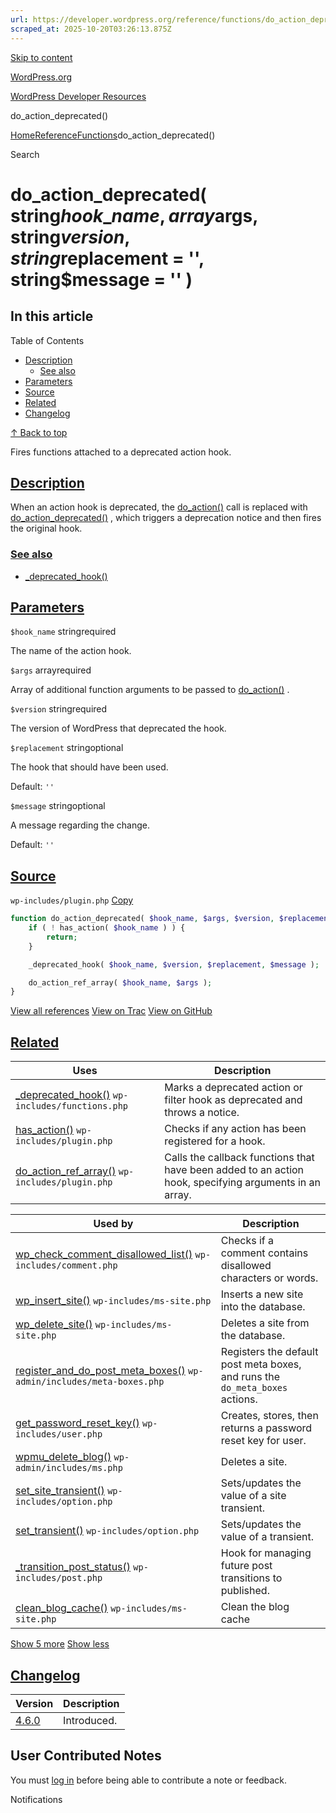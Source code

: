 ```yaml
---
url: https://developer.wordpress.org/reference/functions/do_action_deprecated
scraped_at: 2025-10-20T03:26:13.875Z
---
```


[Skip to content](https://developer.wordpress.org/reference/functions/do_action_deprecated/#wp--skip-link--target)

[WordPress.org](https://wordpress.org/)

[WordPress Developer Resources](https://developer.wordpress.org/)

do\_action\_deprecated()


[Home](https://developer.wordpress.org/)[Reference](https://developer.wordpress.org/reference/)[Functions](https://developer.wordpress.org/reference/functions/)do\_action\_deprecated()

Search

# do\_action\_deprecated( string$hook\_name, array$args, string$version, string$replacement = '', string$message = '' )

## In this article

Table of Contents

- [Description](https://developer.wordpress.org/reference/functions/do_action_deprecated/#description)
  - [See also](https://developer.wordpress.org/reference/functions/do_action_deprecated/#see-also)
- [Parameters](https://developer.wordpress.org/reference/functions/do_action_deprecated/#parameters)
- [Source](https://developer.wordpress.org/reference/functions/do_action_deprecated/#source)
- [Related](https://developer.wordpress.org/reference/functions/do_action_deprecated/#related)
- [Changelog](https://developer.wordpress.org/reference/functions/do_action_deprecated/#changelog)

[↑ Back to top](https://developer.wordpress.org/reference/functions/do_action_deprecated/#wp--skip-link--target)

Fires functions attached to a deprecated action hook.

## [Description](https://developer.wordpress.org/reference/functions/do_action_deprecated/\#description)

When an action hook is deprecated, the [do\_action()](https://developer.wordpress.org/reference/functions/do_action/) call is replaced with [do\_action\_deprecated()](https://developer.wordpress.org/reference/functions/do_action_deprecated/) , which triggers a deprecation notice and then fires the original hook.

### [See also](https://developer.wordpress.org/reference/functions/do_action_deprecated/\#see-also)

- [\_deprecated\_hook()](https://developer.wordpress.org/reference/functions/_deprecated_hook)

## [Parameters](https://developer.wordpress.org/reference/functions/do_action_deprecated/\#parameters)

`$hook_name` stringrequired

The name of the action hook.

`$args` arrayrequired

Array of additional function arguments to be passed to [do\_action()](https://developer.wordpress.org/reference/functions/do_action/) .

`$version` stringrequired

The version of WordPress that deprecated the hook.

`$replacement` stringoptional

The hook that should have been used.

Default: `''`

`$message` stringoptional

A message regarding the change.

Default: `''`

## [Source](https://developer.wordpress.org/reference/functions/do_action_deprecated/\#source)

`wp-includes/plugin.php`
[Copy](https://developer.wordpress.org/reference/functions/do_action_deprecated/#)

```php
function do_action_deprecated( $hook_name, $args, $version, $replacement = '', $message = '' ) {
	if ( ! has_action( $hook_name ) ) {
		return;
	}

	_deprecated_hook( $hook_name, $version, $replacement, $message );

	do_action_ref_array( $hook_name, $args );
}

```

[View all references](https://developer.wordpress.org/reference/files/wp-includes/plugin.php/) [View on Trac](https://core.trac.wordpress.org/browser/tags/6.8.3/src/wp-includes/plugin.php#L739) [View on GitHub](https://github.com/WordPress/wordpress-develop/blob/6.8.3/src/wp-includes/plugin.php#L739-L747)

## [Related](https://developer.wordpress.org/reference/functions/do_action_deprecated/\#related)

| Uses | Description |
| --- | --- |
| [\_deprecated\_hook()](https://developer.wordpress.org/reference/functions/_deprecated_hook/) `wp-includes/functions.php` | Marks a deprecated action or filter hook as deprecated and throws a notice. |
| [has\_action()](https://developer.wordpress.org/reference/functions/has_action/) `wp-includes/plugin.php` | Checks if any action has been registered for a hook. |
| [do\_action\_ref\_array()](https://developer.wordpress.org/reference/functions/do_action_ref_array/) `wp-includes/plugin.php` | Calls the callback functions that have been added to an action hook, specifying arguments in an array. |

| Used by | Description |
| --- | --- |
| [wp\_check\_comment\_disallowed\_list()](https://developer.wordpress.org/reference/functions/wp_check_comment_disallowed_list/) `wp-includes/comment.php` | Checks if a comment contains disallowed characters or words. |
| [wp\_insert\_site()](https://developer.wordpress.org/reference/functions/wp_insert_site/) `wp-includes/ms-site.php` | Inserts a new site into the database. |
| [wp\_delete\_site()](https://developer.wordpress.org/reference/functions/wp_delete_site/) `wp-includes/ms-site.php` | Deletes a site from the database. |
| [register\_and\_do\_post\_meta\_boxes()](https://developer.wordpress.org/reference/functions/register_and_do_post_meta_boxes/) `wp-admin/includes/meta-boxes.php` | Registers the default post meta boxes, and runs the `do_meta_boxes` actions. |
| [get\_password\_reset\_key()](https://developer.wordpress.org/reference/functions/get_password_reset_key/) `wp-includes/user.php` | Creates, stores, then returns a password reset key for user. |
| [wpmu\_delete\_blog()](https://developer.wordpress.org/reference/functions/wpmu_delete_blog/) `wp-admin/includes/ms.php` | Deletes a site. |
| [set\_site\_transient()](https://developer.wordpress.org/reference/functions/set_site_transient/) `wp-includes/option.php` | Sets/updates the value of a site transient. |
| [set\_transient()](https://developer.wordpress.org/reference/functions/set_transient/) `wp-includes/option.php` | Sets/updates the value of a transient. |
| [\_transition\_post\_status()](https://developer.wordpress.org/reference/functions/_transition_post_status/) `wp-includes/post.php` | Hook for managing future post transitions to published. |
| [clean\_blog\_cache()](https://developer.wordpress.org/reference/functions/clean_blog_cache/) `wp-includes/ms-site.php` | Clean the blog cache |

[Show 5 more](https://developer.wordpress.org/reference/functions/do_action_deprecated/#) [Show less](https://developer.wordpress.org/reference/functions/do_action_deprecated/#)

## [Changelog](https://developer.wordpress.org/reference/functions/do_action_deprecated/\#changelog)

| Version | Description |
| --- | --- |
| [4.6.0](https://developer.wordpress.org/reference/since/4.6.0/) | Introduced. |

## User Contributed Notes

You must [log in](https://login.wordpress.org/?redirect_to=https%3A%2F%2Fdeveloper.wordpress.org%2Freference%2Ffunctions%2Fdo_action_deprecated%2F) before being able to contribute a note or feedback.

Notifications